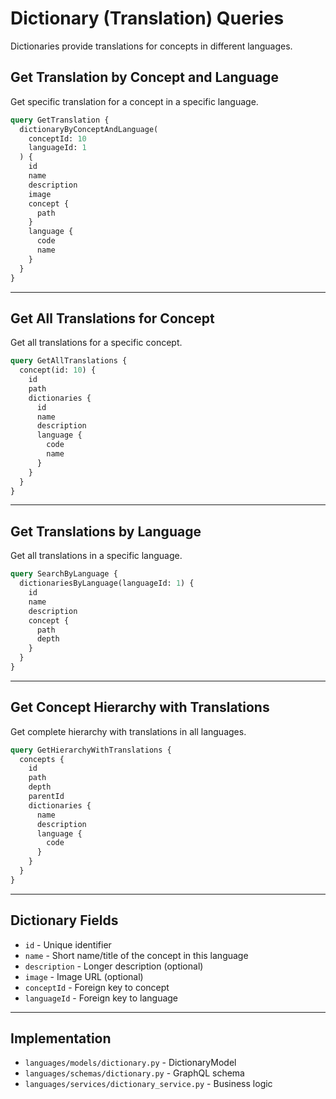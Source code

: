 # Dictionary (Translation) Queries

Dictionaries provide translations for concepts in different languages.

## Get Translation by Concept and Language

Get specific translation for a concept in a specific language.

```graphql
query GetTranslation {
  dictionaryByConceptAndLanguage(
    conceptId: 10
    languageId: 1
  ) {
    id
    name
    description
    image
    concept {
      path
    }
    language {
      code
      name
    }
  }
}
```

---

## Get All Translations for Concept

Get all translations for a specific concept.

```graphql
query GetAllTranslations {
  concept(id: 10) {
    id
    path
    dictionaries {
      id
      name
      description
      language {
        code
        name
      }
    }
  }
}
```

---

## Get Translations by Language

Get all translations in a specific language.

```graphql
query SearchByLanguage {
  dictionariesByLanguage(languageId: 1) {
    id
    name
    description
    concept {
      path
      depth
    }
  }
}
```

---

## Get Concept Hierarchy with Translations

Get complete hierarchy with translations in all languages.

```graphql
query GetHierarchyWithTranslations {
  concepts {
    id
    path
    depth
    parentId
    dictionaries {
      name
      description
      language {
        code
      }
    }
  }
}
```

---

## Dictionary Fields

- `id` - Unique identifier
- `name` - Short name/title of the concept in this language
- `description` - Longer description (optional)
- `image` - Image URL (optional)
- `conceptId` - Foreign key to concept
- `languageId` - Foreign key to language

---

## Implementation

- `languages/models/dictionary.py` - DictionaryModel
- `languages/schemas/dictionary.py` - GraphQL schema
- `languages/services/dictionary_service.py` - Business logic
